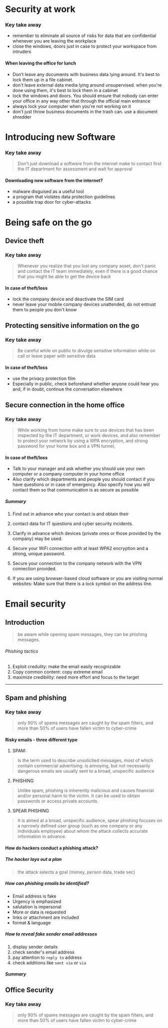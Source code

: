# Security at work
### Key take away
- remember to eliminate all source of risks for data that are confidential whenever you are leaving the workplace
- close the windows, doors just in case to protect your workspace from intruders

#### When leaving the office for lunch
- Don’t leave any documents with business data lying around. It's best to lock them up in a file cabinet.
- don't leave external data media lying around unsupervised. when you're done using them, it's best to lock them in a cabinet
- lock the windows and doors. You should ensure that nobody can enter your office in any way other that through the official main entrance
- always lock your computer when you're not working on it
- don't just throw business documents in the trash can. use a document shredder

# Introducing new Software
### Key take away
> Don't just download a software from the internet make to contact first the IT department for assessment and wait for approval
#### Downloading new software from the internet?
- malware disguised as a useful tool
- a program that violates data protection guidelines
- a possible trap door for cyber-attacks

# Being safe on the go
## Device theft
### Key take away
> Whenever you realize that you lost any company asset, don't panic and contact the IT team immediately, even if there is a good chance that you might be able to get the device back

#### In  case of theft/loss
- lock the company device and deactivate the SIM card
- never leave your mobile company devices unattended, do not entrust them to people you don't know

## Protecting sensitive information on the go
### Key take away
> Be careful while on public to divulge sensitive information while on call or leave paper with sensitive data

#### In  case of theft/loss
- use the privacy protection film
- Especially in public, check beforehand whether anyone could hear you and, if in doubt, continue the conversation elsewhere

## Secure connection in the home office
### Key take away
> While working from home make sure to use devices that has been inspected by the IT department, or work devices. and also remember to protect your network by using a WPA encryption, and strong password for your home box and a VPN tunnel,

#### In  case of theft/loss
- Talk to your manager and ask whether you should use your own computer or a company computer in your home office
- Also clarify which departments and people you should contact if you have questions or in case of emergency. Also specify how you will contact them so that communication is as secure as possible
##### Summary
1. Find out in advance who your contact is and obtain their

2. contact data for IT questions and cyber security incidents.

3. Clarify in advance which devices (private ones or those provided by  the company) may be used.

4. Secure your WiFi connection with at least WPA2 encryption and a strong, unique password.

5. Secure your connection to the company network with the VPN connection provided.

6. If you are using browser-based cloud software or you are visiting normal websites: Make sure that there is a lock symbol on the address line.

# Email security
## Introduction
> be aware while opening spam messages, they can be phishing messages.

###### Phishing tactics 
1. Exploit credulity: make the email easily recognizable
2. Copy common content: copy extreme email
3. maximize credibility: need more effort and focus to the target
---
## Spam and phishing
### Key take away
> only 90% of spams messages are caught  by the spam filters, and more than 50% of users have fallen victim to cyber-crime

#### Risky emails - three different type
1. SPAM:
> Is the term used to describe unsolicited messages, most of which contain commercial advertising.
> is annoying, but not necessarily dangerous
> emails are usually sent to a broad, unspecific audience

2. PHISHING
> Unlike spam, phishing is inherently malicious and causes financial and/or personal harm to the victim. It can be used to obtain passwords or access private accounts.

3. SPEAR PHISHING
> It is aimed at a broad, unspecific audience, spear phishing focuses on a narrowly defined user group (such as one company or any individuals employee) about whom the attack collects accurate information in advance.

#### How do hackers conduct a phishing attack?
##### The hacker lays out a plan
> the attack selects a goal (money, person data, trade sec)

##### How can phishing emails be identified?
- Email address is fake
- Urgency is emphasized
- salutation is impersonal
- More or data is requested
- links or attachment are included
- format & language
##### How to reveal fake sender email addresses
1. display sender details
2. check sender's email address
3. pay attention to `reply to` address
4. check additions like `sent via` or `via`
##### Summary

## Office Security
### Key take away
> only 90% of spams messages are caught  by the spam filters, and more than 50% of users have fallen victim to cyber-crime